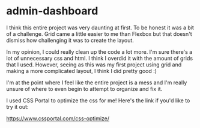 # admin-dashboard

I think this entire project was very daunting at first. To be honest it was a bit of a challenge. Grid came a little easier to me than Flexbox but that doesn't dismiss how challenging it was to create the layout.

In my opinion, I could really clean up the code a lot more. I'm sure there's a lot of unnecessary css and html. I think I overdid it with the amount of grids that I used. However, seeing as this was my first project using grid and making a more complicated layout, I think I did pretty good :)

I'm at the point where I feel like the entire project is a mess and I'm really unsure of where to even begin to attempt to organize and fix it.

I used CSS Portal to optimize the css for me! Here's the link if you'd like to try it out:

https://www.cssportal.com/css-optimize/
